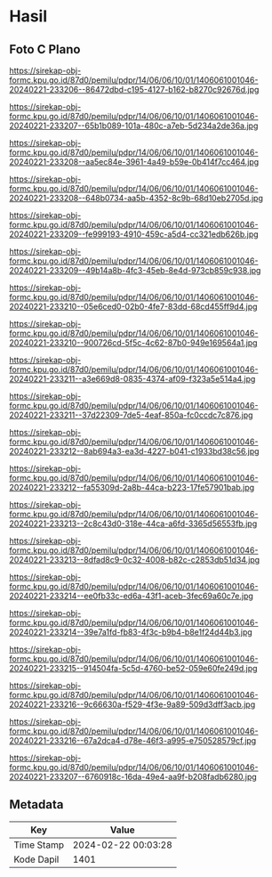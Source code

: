 # Hasil

## Foto C Plano

https://sirekap-obj-formc.kpu.go.id/87d0/pemilu/pdpr/14/06/06/10/01/1406061001046-20240221-233206--86472dbd-c195-4127-b162-b8270c92676d.jpg

https://sirekap-obj-formc.kpu.go.id/87d0/pemilu/pdpr/14/06/06/10/01/1406061001046-20240221-233207--65b1b089-101a-480c-a7eb-5d234a2de36a.jpg

https://sirekap-obj-formc.kpu.go.id/87d0/pemilu/pdpr/14/06/06/10/01/1406061001046-20240221-233208--aa5ec84e-3961-4a49-b59e-0b414f7cc464.jpg

https://sirekap-obj-formc.kpu.go.id/87d0/pemilu/pdpr/14/06/06/10/01/1406061001046-20240221-233208--648b0734-aa5b-4352-8c9b-68d10eb2705d.jpg

https://sirekap-obj-formc.kpu.go.id/87d0/pemilu/pdpr/14/06/06/10/01/1406061001046-20240221-233209--fe999193-4910-459c-a5d4-cc321edb626b.jpg

https://sirekap-obj-formc.kpu.go.id/87d0/pemilu/pdpr/14/06/06/10/01/1406061001046-20240221-233209--49b14a8b-4fc3-45eb-8e4d-973cb859c938.jpg

https://sirekap-obj-formc.kpu.go.id/87d0/pemilu/pdpr/14/06/06/10/01/1406061001046-20240221-233210--05e6ced0-02b0-4fe7-83dd-68cd455ff9d4.jpg

https://sirekap-obj-formc.kpu.go.id/87d0/pemilu/pdpr/14/06/06/10/01/1406061001046-20240221-233210--900726cd-5f5c-4c62-87b0-949e169564a1.jpg

https://sirekap-obj-formc.kpu.go.id/87d0/pemilu/pdpr/14/06/06/10/01/1406061001046-20240221-233211--a3e669d8-0835-4374-af09-f323a5e514a4.jpg

https://sirekap-obj-formc.kpu.go.id/87d0/pemilu/pdpr/14/06/06/10/01/1406061001046-20240221-233211--37d22309-7de5-4eaf-850a-fc0ccdc7c876.jpg

https://sirekap-obj-formc.kpu.go.id/87d0/pemilu/pdpr/14/06/06/10/01/1406061001046-20240221-233212--8ab694a3-ea3d-4227-b041-c1933bd38c56.jpg

https://sirekap-obj-formc.kpu.go.id/87d0/pemilu/pdpr/14/06/06/10/01/1406061001046-20240221-233212--fa55309d-2a8b-44ca-b223-17fe57901bab.jpg

https://sirekap-obj-formc.kpu.go.id/87d0/pemilu/pdpr/14/06/06/10/01/1406061001046-20240221-233213--2c8c43d0-318e-44ca-a6fd-3365d56553fb.jpg

https://sirekap-obj-formc.kpu.go.id/87d0/pemilu/pdpr/14/06/06/10/01/1406061001046-20240221-233213--8dfad8c9-0c32-4008-b82c-c2853db51d34.jpg

https://sirekap-obj-formc.kpu.go.id/87d0/pemilu/pdpr/14/06/06/10/01/1406061001046-20240221-233214--ee0fb33c-ed6a-43f1-aceb-3fec69a60c7e.jpg

https://sirekap-obj-formc.kpu.go.id/87d0/pemilu/pdpr/14/06/06/10/01/1406061001046-20240221-233214--39e7a1fd-fb83-4f3c-b9b4-b8e1f24d44b3.jpg

https://sirekap-obj-formc.kpu.go.id/87d0/pemilu/pdpr/14/06/06/10/01/1406061001046-20240221-233215--914504fa-5c5d-4760-be52-059e60fe249d.jpg

https://sirekap-obj-formc.kpu.go.id/87d0/pemilu/pdpr/14/06/06/10/01/1406061001046-20240221-233216--9c66630a-f529-4f3e-9a89-509d3dff3acb.jpg

https://sirekap-obj-formc.kpu.go.id/87d0/pemilu/pdpr/14/06/06/10/01/1406061001046-20240221-233216--67a2dca4-d78e-46f3-a995-e750528579cf.jpg

https://sirekap-obj-formc.kpu.go.id/87d0/pemilu/pdpr/14/06/06/10/01/1406061001046-20240221-233207--6760918c-16da-49e4-aa9f-b208fadb6280.jpg


## Metadata

| Key        | Value               |
| ---------- | ------------------- |
| Time Stamp | 2024-02-22 00:03:28 |
| Kode Dapil | 1401                |



